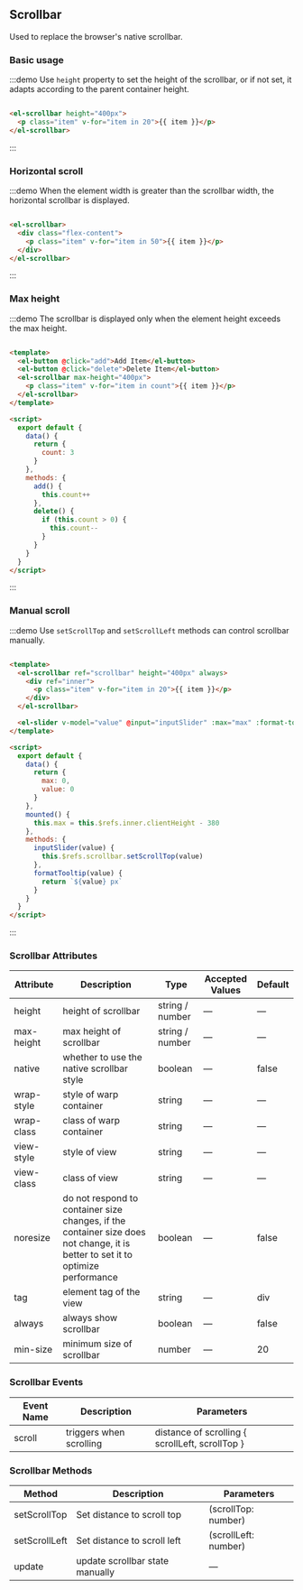 ## Scrollbar

Used to replace the browser's native scrollbar.

### Basic usage

:::demo Use `height` property to set the height of the scrollbar, or if not set, it adapts according to the parent container height.

```html

<el-scrollbar height="400px">
  <p class="item" v-for="item in 20">{{ item }}</p>
</el-scrollbar>
```

:::

### Horizontal scroll

:::demo When the element width is greater than the scrollbar width, the horizontal scrollbar is displayed.

```html

<el-scrollbar>
  <div class="flex-content">
    <p class="item" v-for="item in 50">{{ item }}</p>
  </div>
</el-scrollbar>
```

:::

### Max height

:::demo The scrollbar is displayed only when the element height exceeds the max height.

```html

<template>
  <el-button @click="add">Add Item</el-button>
  <el-button @click="delete">Delete Item</el-button>
  <el-scrollbar max-height="400px">
    <p class="item" v-for="item in count">{{ item }}</p>
  </el-scrollbar>
</template>

<script>
  export default {
    data() {
      return {
        count: 3
      }
    },
    methods: {
      add() {
        this.count++
      },
      delete() {
        if (this.count > 0) {
          this.count--
        }
      }
    }
  }
</script>
```

:::

### Manual scroll

:::demo Use `setScrollTop` and `setScrollLeft` methods can control scrollbar manually.

```html

<template>
  <el-scrollbar ref="scrollbar" height="400px" always>
    <div ref="inner">
      <p class="item" v-for="item in 20">{{ item }}</p>
    </div>
  </el-scrollbar>

  <el-slider v-model="value" @input="inputSlider" :max="max" :format-tooltip="formatTooltip"></el-slider>
</template>

<script>
  export default {
    data() {
      return {
        max: 0,
        value: 0
      }
    },
    mounted() {
      this.max = this.$refs.inner.clientHeight - 380
    },
    methods: {
      inputSlider(value) {
        this.$refs.scrollbar.setScrollTop(value)
      },
      formatTooltip(value) {
        return `${value} px`
      }
    }
  }
</script>
```

:::

### Scrollbar Attributes

| Attribute       | Description        | Type        | Accepted Values        | Default   |
|-------------  |---------------- |---------------- |---------------------- |-------- |
| height          | height of scrollbar         | string / number  |          —             |    —     |
| max-height          | max height of scrollbar         | string / number  |          —             |    —     |
| native          | whether to use the native scrollbar style         | boolean  |          —             |    false     |
| wrap-style    | style of warp container  | string | — |    —  |
| wrap-class  |class of warp container    | string  |    —  |  — |
| view-style  | style of view    | string  |    —  |  — |
| view-class  | class of view    | string  |    —  |  — |
| noresize  | do not respond to container size changes, if the container size does not change, it is better to set it to optimize performance    | boolean  |    —  |  false |
| tag  | element tag of the view    | string  |    —  |  div |
| always  | always show scrollbar    | boolean  |    —  |  false |
| min-size  | minimum size of scrollbar    | number  |    —  |  20 |

### Scrollbar Events

| Event Name | Description | Parameters |
|---------- |-------- |---------- |
| scroll | triggers when scrolling | distance of scrolling { scrollLeft, scrollTop }|

### Scrollbar Methods

| Method | Description | Parameters |
| ---- | ---- | ---- |
| setScrollTop | Set distance to scroll top | (scrollTop: number) |
| setScrollLeft | Set distance to scroll left | (scrollLeft: number) |
| update | update scrollbar state manually | — |
